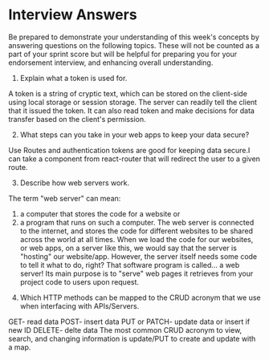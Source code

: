 # Interview Answers
Be prepared to demonstrate your understanding of this week's concepts by answering questions on the following topics. These will not be counted as a part of your sprint score but will be helpful for preparing you for your endorsement interview, and enhancing overall understanding.


1. Explain what a token is used for.

A token is a string of cryptic text, which can be stored on the client-side using local storage or session storage. The server can readily tell the client that it issued the token. It can also read token and make decisions for data transfer based on the client's permission.

2. What steps can you take in your web apps to keep your data secure?

Use Routes and authentication tokens are good for keeping data secure.I can take a  <Redirect /> component from react-router that will redirect the user to a given route.

3. Describe how web servers work.

The term "web server" can mean: 
1) a computer that stores the code for a website or 
2) a program that runs on such a computer.
The web server is connected to the internet, and stores the code for different websites to be shared across the world at all times. 
When we load the code for our websites, or web apps, on a server like this, we would say that the server is "hosting" our website/app.
However, the server itself needs some code to tell it what to do, right? That software program is called… a web server! 
Its main purpose is to "serve" web pages it retrieves from your project code to users upon request.

4. Which HTTP methods can be mapped to the CRUD acronym that we use when interfacing with APIs/Servers.

GET- read data
POST- insert data
PUT or PATCH- update data or insert if new ID
DELETE- delte data 
The most common CRUD acronym to view, search, and changing information is update/PUT to create and update with a map. 
